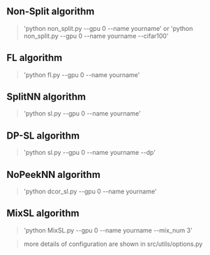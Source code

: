 ## Non-Split algorithm
> 'python non_split.py --gpu 0 --name yourname' or 'python non_split.py --gpu 0 --name yourname --cifar100'
## FL algorithm
> 'python fl.py --gpu 0 --name yourname'
## SplitNN algorithm
> 'python sl.py --gpu 0 --name yourname'
## DP-SL algorithm
> 'python sl.py --gpu 0 --name yourname --dp'
## NoPeekNN algorithm
> 'python dcor_sl.py --gpu 0 --name yourname'
## MixSL algorithm
> 'python MixSL.py --gpu 0 --name yourname --mix_num 3' 

> more details of  configuration are shown in src/utils/options.py 
